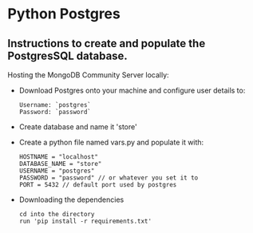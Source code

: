# Python Postgres

## Instructions to create and populate the PostgresSQL database.

Hosting the MongoDB Community Server locally:

-   Download Postgres onto your machine and configure user details to:

        Username: `postgres`
        Password: `password`

-   Create database and name it 'store'

-   Create a python file named vars.py and populate it with:

        HOSTNAME = "localhost"
        DATABASE_NAME = "store"
        USERNAME = "postgres"
        PASSWORD = "password" // or whatever you set it to
        PORT = 5432 // default port used by postgres

-   Downloading the dependencies

        cd into the directory
        run 'pip install -r requirements.txt'

